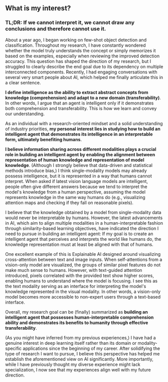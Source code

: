 ## What is my interest?

### TL;DR: If we cannot interpret it, we cannot draw any conclusions and therefore cannot use it.

About a year ago, I began working on few-shot object detection and classification. Throughout my research, I have constantly wondered whether the model truly understands the concept or simply memorizes it based on the examples, especially when reviewing the improved detection accuracy. This question has shaped the direction of my research, but I struggled to clearly describe the end goal due to its dependency on multiple interconnected components. Recently, I had engaging conversations with several very smart people about AI, which helped me finally articulate this in a clear sentence.

**I define intelligence as the ability to extract abstract concepts from knowledge (comprehension) and adapt to a new domain (transferability)**. In other words, I argue that an agent is intelligent only if it demonstrates both comprehension and transferability. This is how we learn and convey our understanding.

As an individual with a research-oriented mindset and a solid understanding of industry priorities, **my personal interest lies in studying how to build an intelligent agent that demonstrates its intelligence in an interpretable form, ultimately benefiting humans**.

**I believe information sharing across different modalities plays a crucial role in building an intelligent agent by enabling the alignment between representation of human knowledge and representation of model knowledge**. (Although I strongly believe that data-driven and statistical methods introduce bias,) I think single-modality models may already possess intelligence, but it is represented in a way that humans cannot interpret. When asked if latest vision language models are intelligent, people often give different answers because we tend to interpret the model's knowledge from a human perspective, assuming the model represents knowledge in the same way humans do (e.g., visualizing attention maps and checking if they fall on reasonable pixels).

I believe that the knowledge obtained by a model from single-modality data would never be interpretable by humans. However, the latest advancements in AI, which aim to align multiple modalities in a human-interpretable fashion through similarity-based learning objectives, have indicated the direction I need to pursue in building an intelligent agent: If my goal is to create an intelligent agent that perceives and interprets the world like humans do, the knowledge representation must at least be aligned with that of humans.

One excellent example of this is Explainable AI designed around visualizing cross-attention between text and image inputs. When self-attentions from a vision-only model are visualized, the groups of similar pixel features do not make much sense to humans. However, with text-guided attention introduced, pixels correlated with the provided text show higher scores, enabling humans to understand where the model is focusing. I see this as the text modality serving as an interface for interpreting the model's knowledge represented in the visual modality. In other words, a vision-only model becomes more accessible to non-expert users through a text-based interface.

Overall, my research goal can be (finally) summarized as **building an intelligent agent that possesses human-interpretable comprehension ability and demonstrates its benefits to humanity through effective transferability**.

(As you might have inferred from my previous experiences,) I have had a genuine interest in deep learning itself rather than its domain or modality-specific applications since the beginning of my career. After solidifying the type of research I want to pursue, I believe this perspective has helped me establish the aforementioned view on AI significantly. More importantly, while I have previously thought my diverse experience might lack specialization, I now see that my experiences align well with my future direction.

